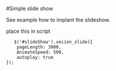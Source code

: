 #Simple slide show

See example how to implant the slideshow.


place this in script

       $('#slideShow').xeiion_slide({
        pageLength: 3000,
        AnimateSpeed: 500,
        autoplay: true
    });
    
